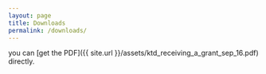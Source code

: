 ```yaml
---
layout: page
title: Downloads
permalink: /downloads/
---
```

you can [get the PDF]({{ site.url }}/assets/ktd_receiving_a_grant_sep_16.pdf) directly.
